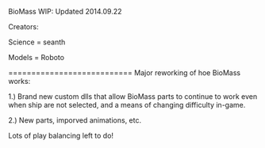 BioMass WIP: Updated 2014.09.22

Creators:

Science = seanth

Models = Roboto

===========================
Major reworking of hoe BioMass works:

1.) Brand new custom dlls that allow BioMass parts to continue to work even when ship are not selected, and a means of changing difficulty in-game.

2.) New parts, imporved animations, etc.

Lots of play balancing left to do!
